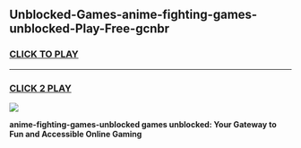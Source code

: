 
## Unblocked-Games-anime-fighting-games-unblocked-Play-Free-gcnbr
<h3>
<a href="https://premium76.site?title=anime-fighting-games-unblocked&ref=22A">CLICK TO PLAY</a></h3>
<hr>

<h3>
<a href="https://premium76.site?title=anime-fighting-games-unblocked&ref=22A">CLICK 2 PLAY</a>
  
</h3>

<a href="https://premium76.site?title=anime-fighting-games-unblocked&ref=22A"><img src="https://clearcache.store/games.png"></a>


**anime-fighting-games-unblocked games unblocked: Your Gateway to Fun and Accessible Online Gaming**
